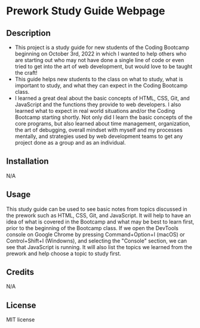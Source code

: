 # Prework Study Guide Webpage

## Description

- This project is a study guide for new students of the Coding Bootcamp beginning on October 3rd, 2022 in which I wanted to help others who are starting out who may not have done a single line of code or even tried to get into the art of web development, but would love to be taught the craft!
- This guide helps new students to the class on what to study, what is important to study, and what they can expect in the Coding Bootcamp class.
- I learned a great deal about the basic concepts of HTML, CSS, Git, and JavaScript and the functions they provide to web developers. I also learned what to expect in real world situations and/or the Coding Bootcamp starting shortly. Not only did I learn the basic concepts of the core programs, but also learned about time management, organization, the art of debugging, overall mindset with myself and my processes mentally, and strategies used by web development teams to get any project done as a group and as an individual.

## Installation

N/A

## Usage

This study guide can be used to see basic notes from topics discussed in the prework such as HTML, CSS, Git, and JavaScript. It will help to have an idea of what is covered in the Bootcamp and what may be best to learn first, prior to the beginning of the Bootcamp class. If we open the DevTools console on Google Chrome by pressing Command+Option+I (macOS) or Control+Shift+I (Windowns), and selecting the "Console" section, we can see that JavaScript is running. It will also list the topics we learned from the prework and help choose a topic to study first.

## Credits

N/A

## License

MIT license